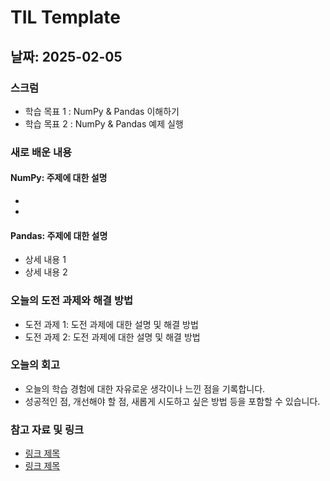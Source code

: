 # TIL Template

## 날짜: 2025-02-05

### 스크럼
- 학습 목표 1 : NumPy & Pandas 이해하기
- 학습 목표 2 : NumPy & Pandas 예제 실행

### 새로 배운 내용
#### NumPy: 주제에 대한 설명
- 
- 

#### Pandas: 주제에 대한 설명
- 상세 내용 1
- 상세 내용 2

### 오늘의 도전 과제와 해결 방법
- 도전 과제 1: 도전 과제에 대한 설명 및 해결 방법
- 도전 과제 2: 도전 과제에 대한 설명 및 해결 방법

### 오늘의 회고
- 오늘의 학습 경험에 대한 자유로운 생각이나 느낀 점을 기록합니다.
- 성공적인 점, 개선해야 할 점, 새롭게 시도하고 싶은 방법 등을 포함할 수 있습니다.

### 참고 자료 및 링크
- [링크 제목](URL)
- [링크 제목](URL)
